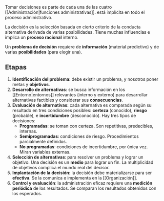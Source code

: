 Tomar decisiones es parte de cada una de las cuatro [[Administración|funciones administrativas]]. está implícita en todo el proceso administrativo.

La decisión es la selección basada en cierto criterio de la conducta alternativa derivada de varias posibilidades. Tiene muchas influencias e implica un **proceso racional** interno.

Un **problema de decisión** requiere de **información** (material predictivo) y de varias **posibilidades** (para elegir una).

## Etapas

1. **Identificación del problema**: debe existir un problema, y nosotros poner metas y **objetivos**.
2. **Desarrollo de alternativas**: se busca información en los [[Entorno|entornos]] relevantes (interno y externo) para desarrollar alternativas factibles y considerar sus **consecuencias**.
3. **Evaluación de alternativas**: cada alternativa es comparada según su resultado en tres condiciones posibles: **certeza** (conocido), **riesgo** (probable), e **incertidumbre** (desconocido). Hay tres tipos de decisiones:
	- **Programadas**: se toman con certeza. Son repetitivas, predecibles, internas.
	- **Semiprogramadas**: condiciones de riesgo. Procedimientos parcialmente definidos.
	- **No programadas**: condiciones de incertidumbre, por única vez. Miran variables externas.
4. **Selección de alternativas**: para resolver un problema y lograr un objetivo. Una decisión es un **medio** para lograr un fin. La multiplicidad de objetivos complica el mundo real del decisor.
5. **Implantación de la decisión**: la decisión debe materializarse para ser **efectiva**. Se la comunica e implementa en la [[Organización]].
6. **Control y evaluación**: la administración eficaz requiere una **medición periódica** de los resultados. Se comparan los resultados obtenidos con los esperados.
